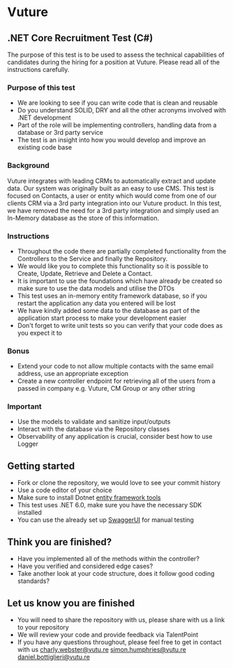 # Vuture

## .NET Core Recruitment Test (C#)

The purpose of this test is to be used to assess the technical capabilities of candidates during the hiring for a position at Vuture.
Please read all of the instructions carefully.

### Purpose of this test

* We are looking to see if you can write code that is clean and reusable
* Do you understand SOLID, DRY and all the other acronyms involved with .NET development
* Part of the role will be implementing controllers, handling data from a database or 3rd party service
* The test is an insight into how you would develop and improve an existing code base

### Background

Vuture integrates with leading CRMs to automatically extract and update data. Our system was originally built as an easy to use CMS.
This test is focused on Contacts, a user or entity which would come from one of our clients CRM via a 3rd party integration into our Vuture product.
In this test, we have removed the need for a 3rd party integration and simply used an In-Memory database as the store of this information.

### Instructions

* Throughout the code there are partially completed functionality from the Controllers to the Service and finally the Repository.
* We would like you to complete this functionality so it is possible to Create, Update, Retrieve and Delete a Contact.
* It is important to use the foundations which have already be created so make sure to use the data models and utilise the DTOs
* This test uses an in-memory entity framework database, so if you restart the application any data you entered will be lost
* We have kindly added some data to the database as part of the application start process to make your development easier
* Don't forget to write unit tests so you can verify that your code does as you expect it to

### Bonus

* Extend your code to not allow multiple contacts with the same email address, use an appropriate exception
* Create a new controller endpoint for retrieving all of the users from a passed in company e.g. Vuture, CM Group or any other string

### Important

* Use the models to validate and sanitize input/outputs
* Interact with the database via the Repository classes
* Observability of any application is crucial, consider best how to use Logger

## Getting started

* Fork or clone the repository, we would love to see your commit history
* Use a code editor of your choice
* Make sure to install Dotnet [entity framework tools](https://docs.microsoft.com/en-us/ef/core/cli/dotnet)
* This test uses .NET 6.0, make sure you have the necessary SDK installed
* You can use the already set up [SwaggerUI](https://localhost:3000/swagger/index.html) for manual testing

## Think you are finished?

* Have you implemented all of the methods within the controller?
* Have you verified and considered edge cases?
* Take another look at your code structure, does it follow good coding standards?

## Let us know you are finished

* You will need to share the repository with us, please share with us a link to your repository
* We will review your code and provide feedback via TalentPoint
* If you have any questions throughout, please feel free to get in contact with us [charly.webster@vutu.re](mailto:charly.webster@vutu.re) [simon.humphries@vutu.re](mailto:simon.humphries@vutu.re) [daniel.bottiglieri@vutu.re](mailto:daniel.bottiglieri@vutu.re)

